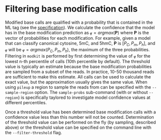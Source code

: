 # Filtering base modification calls

Modified base calls are qualified with a probability that is contained in the ML tag (see the
[specification](https://samtools.github.io/hts-specs/SAMtags.pdf)). We calculate the confidence that the model
has in the base modification prediction as $`\mathcal{q} = argmax(\textbf{P})`$ where $`\textbf{P}`$ is the
vector of probabilities for each modification. For example, given a model that can classify canonical
cytosine, 5mC, and 5hmC, $`\textbf{P}`$ is $`[P_{C}, P_m, P_h]`$, and $`\mathcal{q}`$ will be $`\mathcal{q} =
argmax(P_{C}, P_m, P_h)`$, the maximum of the three probabilities.  Filtering in `modkit` is performed by
first determining the value of $`\mathcal{q}`$ for the lowest n-th percentile of calls (10th percentile by
default).  The threshold value is typically an estimate because the base modification probabilities are
sampled from a subset of the reads. In practice, 10-50 thousand reads are sufficient to make this estimate.
All calls can be used to calculate the exact value, but the approximation usually gives the same value. When
using `pileup` a region to sample the reads from can be specified with the `--sample-region` option. The
`sample-probs` sub-command (with or without `--region`) is specifically taylored to investigate model
confidence values at different percentiles.

Once a threshold value has been determined base modification calls with a confidence value less than this
number will not be counted.  Determination of the threshold value can be performed on the fly (by sampling,
described above) or the threshold value can be specified on the command line with the `--filter-threshold`
flag.
